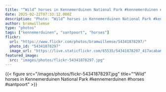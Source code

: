 ```yaml
---
title: "“Wild” horses in Kennemerduinen National Park #kennemerduinen #horses #santpoort"
date: 2025-02-22T07:33:12.000Z
description: "Photo: “Wild” horses in Kennemerduinen National Park #kennemerduinen #horses #santpoort"
author: bramwillemse
type: "photos"
tags: ["kennemerduinen", "santpoort", "horses"]
flickr:
  url: "https://www.flickr.com/photos/bramwillemse/54341878297/"
  photo_id: "54341878297"
  image_url: "https://live.staticflickr.com/65535/54341878297_417acaba6b_b.jpg"
featured_image:
  src: "images/photos/flickr-54341878297.jpg"
---
```


{{< figure src="/images/photos/flickr-54341878297.jpg" title="“Wild” horses in Kennemerduinen National Park #kennemerduinen #horses #santpoort" >}}